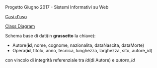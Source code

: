 Progetto Giugno 2017 - Sistemi Informativi su Web

<a href= "https://github.com/TizianoRefice/ProgettoSIW2017-Funzionante/blob/master/progetto-siw/Casi%20d'uso.txt"> Casi d'uso </a>

<a href= "https://github.com/TizianoRefice/ProgettoSIW2017-Funzionante/blob/master/progetto-siw/Class%20Diagram.jpeg"> Class Diagram </a>

Schema base di dati(in <strong>grassetto</strong> la chiave):

<ul>
  <li> Autore(<strong>id</strong>, nome, cognome, nazionalita, dataNascita, dataMorte) </li>
  <li> Opera(<strong>id</strong>, titolo, anno, tecnica, lunghezza, larghezza, sito, autore_id) </li>
</ul>
con vincolo di integrità referenziale tra <i>id</i>(di Autore) e <i>autore_id</i>

